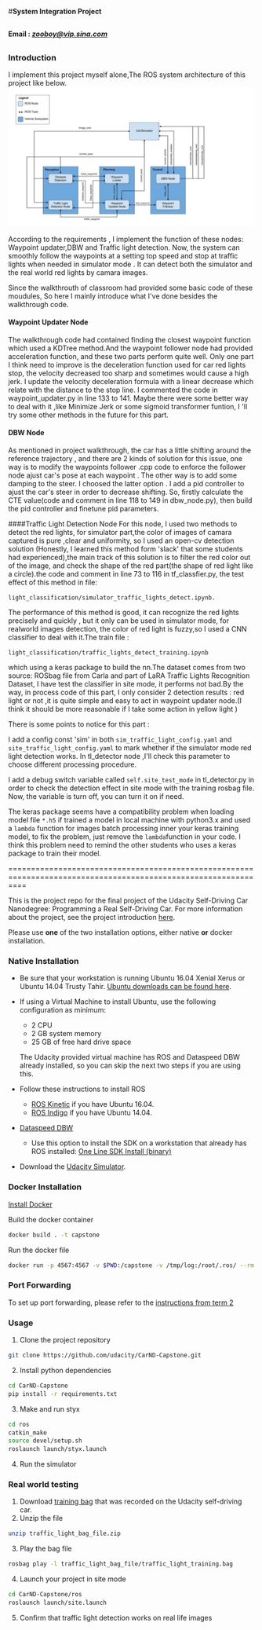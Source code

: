 #**System Integration Project** 




##

  **Email :  *zooboy@vip.sina.com***  
  

##
[//]: # (Image References)

[image1]: ./arc.jpg "arg"

### Introduction
I implement this project myself alone,The ROS system architecture of this project like below.
![alt text][image1]

According to the requirements , I implement the function of these nodes: Waypoint updater,DBW and Traffic light detection. Now, the system can smoothly follow the waypoints at a setting top speed and stop at traffic lights when needed in simulator mode . It can detect both the simulator and the real world red lights by camara images.  

Since the walkthrouth of classroom had provided some basic code of these moudules, So here I mainly introduce what I've done besides the walkthrough code.

#### Waypoint Updater Node

The walkthrough code had contained finding the closest waypoint function which used a KDTree method.And the waypoint follower node had provided acceleration function, and these two parts perform quite well. Only one part I think need to improve is the deceleration function used for car red lights stop, the velocity decreased too sharp and sometimes would cause a high jerk. I update the velocity deceleration formula with a linear decrease which relate with the distance to the stop line. I commented the code in waypoint_updater.py in line 133 to 141. Maybe there were some better way to deal with it ,like Minimize Jerk or some sigmoid transformer funtion,  I 'll try some other methods in the future for this part. 


#### DBW Node

As mentioned in project walkthrough, the car has a little shifting around the reference trajectory , and there are 2 kinds of solution for  this issue, one way is to modify the waypoints follower .cpp code to enforce the follower node ajust car's  pose at each waypoint . The other way is to add some damping to the steer. I choosed the latter option . I add a pid controller to ajust the car's steer in order to decrease shifting. So, firstly calculate the CTE value(code and comment in line 118 to 149 in dbw_node.py), then build the pid controller and finetune  pid parameters. 



####Traffic Light Detection Node
For this node, I used two methods to detect the red lights, for simulator part,the color of images of camara captured is pure ,clear and uniformity, so  I used an open-cv detection solution (Honestly, I learned this method form 'slack' that some students had experienced),the main track of this solution is to filter the red color out of the image, and check the shape of the red part(the shape of red light like a circle).the code and comment in line 73 to 116 in tf_classfier.py, the test effect of this method in file: 
```
light_classification/simulator_traffic_lights_detect.ipynb.
```
The performance of this method is good, it can recognize the red lights precisely and quickly , but it only can be used in simulator mode, for realworld images detection, the color of red light is fuzzy,so I used a CNN classifier to deal with it.The train file : 
```
light_classification/traffic_lights_detect_training.ipynb 
```
which using a keras package to build the nn.The dataset comes from two source: ROSbag file from Carla and part of LaRA Traffic Lights Recognition Dataset, I have test the classifier in site mode, it performs not bad.By the way, in process code of this part, I only consider 2 detection results : red light or not ,it is quite simple and easy to act in waypoint updater node.(I think it should be more reasonable if I take some action in yellow light )

There is some points to notice for this part :

I add a config const 'sim' in both ```sim_traffic_light_config.yaml``` and ```site_traffic_light_config.yaml```
to mark whether if the simulator mode red light detection works. In tl_detector node ,I'll check this parameter to choose different processing procedure.

I add a debug switch variable called ```self.site_test_mode``` in tl_detector.py in order to check the detection effect in site mode with the training rosbag file. Now, the variable is turn off, you can turn it on if need.

The keras package seems have a compatibility problem when loading model file ```*.h5```  if trained a model in local machine with python3.x and used a ```lambda``` function for images batch processing inner your keras training model, to fix the problem, just remove the  ```lambda```function in your code. I think this problem need to remind  the other students who uses a keras package to train their model. 

================================================================================================================

This is the project repo for the final project of the Udacity Self-Driving Car Nanodegree: Programming a Real Self-Driving Car. For more information about the project, see the project introduction [here](https://classroom.udacity.com/nanodegrees/nd013/parts/6047fe34-d93c-4f50-8336-b70ef10cb4b2/modules/e1a23b06-329a-4684-a717-ad476f0d8dff/lessons/462c933d-9f24-42d3-8bdc-a08a5fc866e4/concepts/5ab4b122-83e6-436d-850f-9f4d26627fd9).

Please use **one** of the two installation options, either native **or** docker installation.

### Native Installation

* Be sure that your workstation is running Ubuntu 16.04 Xenial Xerus or Ubuntu 14.04 Trusty Tahir. [Ubuntu downloads can be found here](https://www.ubuntu.com/download/desktop).
* If using a Virtual Machine to install Ubuntu, use the following configuration as minimum:
  * 2 CPU
  * 2 GB system memory
  * 25 GB of free hard drive space

  The Udacity provided virtual machine has ROS and Dataspeed DBW already installed, so you can skip the next two steps if you are using this.

* Follow these instructions to install ROS
  * [ROS Kinetic](http://wiki.ros.org/kinetic/Installation/Ubuntu) if you have Ubuntu 16.04.
  * [ROS Indigo](http://wiki.ros.org/indigo/Installation/Ubuntu) if you have Ubuntu 14.04.
* [Dataspeed DBW](https://bitbucket.org/DataspeedInc/dbw_mkz_ros)
  * Use this option to install the SDK on a workstation that already has ROS installed: [One Line SDK Install (binary)](https://bitbucket.org/DataspeedInc/dbw_mkz_ros/src/81e63fcc335d7b64139d7482017d6a97b405e250/ROS_SETUP.md?fileviewer=file-view-default)
* Download the [Udacity Simulator](https://github.com/udacity/CarND-Capstone/releases).

### Docker Installation
[Install Docker](https://docs.docker.com/engine/installation/)

Build the docker container
```bash
docker build . -t capstone
```

Run the docker file
```bash
docker run -p 4567:4567 -v $PWD:/capstone -v /tmp/log:/root/.ros/ --rm -it capstone
```

### Port Forwarding
To set up port forwarding, please refer to the [instructions from term 2](https://classroom.udacity.com/nanodegrees/nd013/parts/40f38239-66b6-46ec-ae68-03afd8a601c8/modules/0949fca6-b379-42af-a919-ee50aa304e6a/lessons/f758c44c-5e40-4e01-93b5-1a82aa4e044f/concepts/16cf4a78-4fc7-49e1-8621-3450ca938b77)

### Usage

1. Clone the project repository
```bash
git clone https://github.com/udacity/CarND-Capstone.git
```

2. Install python dependencies
```bash
cd CarND-Capstone
pip install -r requirements.txt
```
3. Make and run styx
```bash
cd ros
catkin_make
source devel/setup.sh
roslaunch launch/styx.launch
```
4. Run the simulator

### Real world testing
1. Download [training bag](https://s3-us-west-1.amazonaws.com/udacity-selfdrivingcar/traffic_light_bag_file.zip) that was recorded on the Udacity self-driving car.
2. Unzip the file
```bash
unzip traffic_light_bag_file.zip
```
3. Play the bag file
```bash
rosbag play -l traffic_light_bag_file/traffic_light_training.bag
```
4. Launch your project in site mode
```bash
cd CarND-Capstone/ros
roslaunch launch/site.launch
```
5. Confirm that traffic light detection works on real life images

